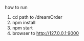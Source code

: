 how to run

1. cd path to /dreamOrder
2. npm install
3. npm start
4. browser to http://127.0.0.1:9000